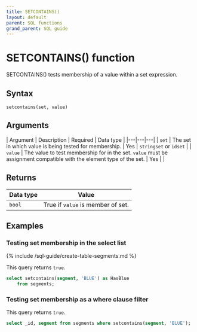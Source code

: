 ```yaml
---
title: SETCONTAINS()
layout: default
parent: SQL functions
grand_parent: SQL guide
---
```


# SETCONTAINS() function

SETCONTAINS() tests membership of a value within a set expression.

## Syntax

```
setcontains(set, value)
```

## Arguments

| Argument | Description | Required | Data type |
|---|---|---|
| `set` | The set in which value is being tested for membership. | Yes | `stringset` or `idset` |
| `value` | The value to test membership for in the set. `value` must be assignment compatible with the element type of the set. | Yes |  |

## Returns

| Data type | Value |
|---|---|
| `bool` | True if `value` is member of set. |

## Examples

### Testing set membership in the select list

{% include /sql-guide/create-table-segments.md %}

This query returns `true`.

```sql
select setcontains(segment, 'BLUE') as HasBlue  
    from segments;  
```

### Testing set membership as a where clause filter

This query returns `true`.

```sql
select _id, segment from segments where setcontains(segment, 'BLUE');
```
